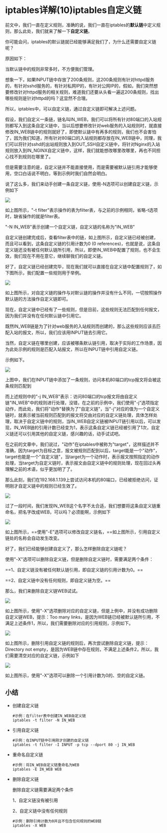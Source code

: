 # iptables详解(10)iptables自定义链

前文中，我们一直在定义规则，准确的说，我们一直在iptables的**默认链**中定义规则，那么此处，我们就来了解一下**自定义链**。

 

你可能会问，iptables的默认链就已经能够满足我们了，为什么还需要自定义链呢？

原因如下：

当默认链中的规则非常多时，不方便我们管理。

想象一下，如果INPUT链中存放了200条规则，这200条规则有针对httpd服务的，有针对sshd服务的，有针对私网IP的，有针对公网IP的，假如，我们突然想要修改针对httpd服务的相关规则，难道我们还要从头看一遍这200条规则，找出哪些规则是针对httpd的吗？这显然不合理。

 

所以，iptables中，可以自定义链，通过自定义链即可解决上述问题。

假设，我们自定义一条链，链名叫IN_WEB，我们可以将所有针对80端口的入站规则都写入到这条自定义链中，当以后想要修改针对web服务的入站规则时，就直接修改IN_WEB链中的规则就好了，即使默认链中有再多的规则，我们也不会害怕了，因为我们知道，所有针对80端口的入站规则都存放在IN_WEB链中，同理，我们可以将针对sshd的出站规则放入到OUT_SSH自定义链中，将针对Nginx的入站规则放入到IN_NGINX自定义链中，这样，我们就能想改哪里改哪里，再也不同担心找不到规则在哪里了。

 

但是需要注意的是，自定义链并不能直接使用，而是需要被默认链引用才能够使用，空口白话说不明白，等到示例时我们自然会明白。

 

说了这么多，我们来动手创建一条自定义链，使用-N选项可以创建自定义链，示例如下

<img src="http://www.zsythink.net/wp-content/uploads/2017/05/050717_1352_1.png"/>

如上图所示，"-t filter"表示操作的表为filter表，与之前的示例相同，省略-t选项时，缺省操作的就是filter表。

"-N IN_WEB"表示创建一个自定义链，自定义链的名称为"IN_WEB"

自定义链创建完成后，查看filter表中的链，如上图所示，自定义链已经被创建，而且可以看到，这条自定义链的引用计数为0 (0 references)，也就是说，这条自定义链还没有被任何默认链所引用，所以，即使IN_WEB中配置了规则，也不会生效，我们现在不用在意它，继续聊我们的自定义链。

 

好了，自定义链已经创建完毕，现在我们就可以直接在自定义链中配置规则了，如下图所示，我们配置一些规则用于举例。

<img src="http://www.zsythink.net/wp-content/uploads/2017/05/050717_1352_2.png"/>

如上图所示，对自定义链的操作与对默认链的操作并没有什么不同，一切按照操作默认链的方法操作自定义链即可。

 

现在，自定义链中已经有了一些规则，但是目前，这些规则无法匹配到任何报文，因为我们并没有在任何默认链中引用它。

既然IN_WEB链是为了针对web服务的入站规则而创建的，那么这些规则应该去匹配入站的报文，所以，我们应该用INPUT链去引用它。

当然，自定义链在哪里创建，应该被哪条默认链引用，取决于实际的工作场景，因为此处示例的规则是匹配入站报文，所以在INPUT链中引用自定义链。

示例如下。

<img src="http://www.zsythink.net/wp-content/uploads/2017/05/050717_1352_3.png"/>

上图中，我们在INPUT链中添加了一条规则，访问本机80端口的tcp报文将会被这条规则匹配到

而上述规则中的"-j IN_WEB"表示：访问80端口的tcp报文将由自定义链"IN_WEB"中的规则进行处理，没错，在之前的示例中，我们使用"-j"选项指定动作，而此处，我们将"动作"替换为了"自定义链"，当"-j"对应的值为一个自定义链时，就表示被当前规则匹配到的报文将交由对应的自定义链处理，具体怎样处理，取决于自定义链中的规则，当IN_WEB自定义链被INPUT链引用以后，可以发现，IN_WEB链的引用计数已经变为1，表示这条自定义链已经被引用了1次，自定义链还可以引用其他的自定义链，感兴趣的话，动手试试吧。

 

在之前的文章中，我们说过，"动作"在iptables中被称为"target"，这样描述并不准确，因为target为目标之意，报文被规则匹配到以后，target能是一个"动作"，target也能是一个"自定义链"，当target为一个动作时，表示报文按照指定的动作处理，当target为自定义链时，表示报文由自定义链中的规则处理，现在回过头再理解之前的术语，似乎更加明了了。

 

那么此刻，我们在192.168.1.139上尝试访问本机的80端口，已经被拒绝访问，证明刚才自定义链中的规则已经生效了。

<img src="http://www.zsythink.net/wp-content/uploads/2017/05/050717_1352_4.png"/>

 

过了一段时间，我们发现IN_WEB这个名字不太合适，我们想要将这条自定义链重命名，把名字改成WEB，可以吗？必须能啊，示例如下



<img src="http://www.zsythink.net/wp-content/uploads/2017/05/050717_1352_5.png"/>

如上图所示，==使用"-E"选项可以修改自定义链名，==如上图所示，引用自定义链处的名称会自动发生改变。

 

好了，我们已经能够创建自定义了，那么怎样删除自定义链呢？

使用"-X"选项可以删除自定义链，但是删除自定义链时，需要满足两个条件：

==1、自定义链没有被任何默认链引用，即自定义链的引用计数为0。==

==2、自定义链中没有任何规则，即自定义链为空。==

 

那么，我们来删除自定义链WEB试试。

<img src="http://www.zsythink.net/wp-content/uploads/2017/05/050717_1352_6.png"/>

如上图所示，使用"-X"选项删除对应的自定义链，但是上例中，并没有成功删除自定义链WEB，提示：Too many links，是因为WEB链已经被默认链所引用，不满足上述条件1，所以，我们需要删除对应的引用规则，示例如下。

<img src="http://www.zsythink.net/wp-content/uploads/2017/05/050717_1352_7.png"/>

如上图所示，删除引用自定义链的规则后，再次尝试删除自定义链，提示：Directory not empty，是因为WEB链中存在规则，不满足上述条件2，所以，我们需要清空对应的自定义链，示例如下

<img src="http://www.zsythink.net/wp-content/uploads/2017/05/050717_1352_8.png"/>

如上图所示，使用"-X"选项可以删除一个引用计数为0的、空的自定义链。

##   小结

- 创建自定义链

  ```
  #示例：在filter表中创建IN_WEB自定义链
  iptables -t filter -N IN_WEB
  ```

- 引用自定义链

  ```
  #示例：在INPUT链中引用刚才创建的自定义链
  iptables -t filter -I INPUT -p tcp --dport 80 -j IN_WEB
  ```

- 重命名自定义链

  ```
  #示例：将IN_WEB自定义链重命名为WEB
  iptables -E IN_WEB WEB
  ```

- 删除自定义链

  删除自定义链需要满足两个条件

  1、自定义链没有被引用

  2、自定义链中没有任何规则

  ```
  #示例：删除引用计数为0并且不包含任何规则的WEB链
  iptables -X WEB
  ```

  
